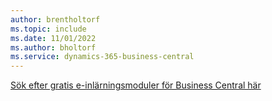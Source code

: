 ```yaml
---
author: brentholtorf
ms.topic: include
ms.date: 11/01/2022
ms.author: bholtorf
ms.service: dynamics-365-business-central
---
```

[Sök efter gratis e-inlärningsmoduler för Business Central här](/training/dynamics365/business-central)

